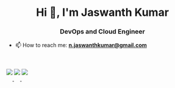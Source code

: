 <h1 align="center">Hi 👋, I'm Jaswanth Kumar</h1>
<h3 align="center">DevOps and Cloud Engineer </h3>

- 📫 How to reach me: **n.jaswanthkumar@gmail.com**


<p>
  <br></br>
<a href="https://github.com/jaswanthnasa" target="_blank">
<img src=https://img.shields.io/badge/GitHub-100000?style=for-the-badge&logo=github&logoColor=white style="margin-bottom: 15px; height: auto; width: auto;" />
</a>

<a href="https://www.linkedin.com/in/jaswanth-kumar-82442752/" target="_blank">
<img src=https://img.shields.io/badge/linkedin-%231E77B5.svg?&style=for-the-badge&logo=linkedin&logoColor=white style="margin-bottom: 15px; height: auto; width: auto;" />
</a>


<a href="https://www.youtube.com/channel/UCd1-0aQmEDA_-7xH7yp9MzQ" target="_blank">
<img src=https://img.shields.io/badge/YouTube-red?style=for-the-badge&logo=youtube&logoColor=white style="margin-bottom: 15px; height: auto; width: auto;" />
</a>
</p>


